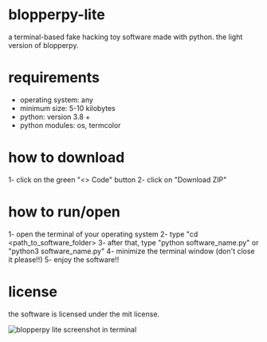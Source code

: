 # blopperpy-lite
a terminal-based fake hacking toy software made with python. the light version of blopperpy.

# requirements
- operating system: any
- minimum size: 5-10 kilobytes
- python: version 3.8 +
- python modules: os, termcolor

# how to download
1- click on the green "<> Code" button
2- click on "Download ZIP"

# how to run/open
1- open the terminal of your operating system
2- type "cd <path_to_software_folder>
3- after that, type "python software_name.py" or "python3 software_name.py"
4- minimize the terminal window (don't close it please!!)
5- enjoy the software!!

# license
the software is licensed under the mit license.

![blopperpy lite screenshot in terminal](https://github.com/01adrianrdgz/blopperpy-lite/assets/149033599/09ed3ad6-6a90-4ed7-b578-3c31c37a51c0)

